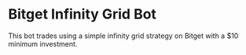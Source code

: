 # Bitget Infinity Grid Bot

This bot trades using a simple infinity grid strategy on Bitget with a $10 minimum investment.